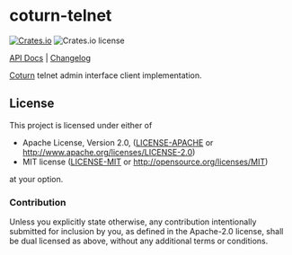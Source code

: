 coturn-telnet
===========

[![Crates.io](https://img.shields.io/crates/v/coturn-telnet)](https://crates.io/crates/coturn-telnet)
![Crates.io license](https://img.shields.io/crates/l/coturn-telnet)

[API Docs](https://docs.rs/coturn-telnet) |
[Changelog](https://github.com/instrumentisto/medea/blob/master/crates/coturn-telnet/CHANGELOG.md)

[Coturn] telnet admin interface client implementation.




## License

This project is licensed under either of

- Apache License, Version 2.0, ([LICENSE-APACHE](https://github.com/instrumentisto/medea/blob/master/crates/coturn-telnet/LICENSE-APACHE.md) or http://www.apache.org/licenses/LICENSE-2.0)
- MIT license ([LICENSE-MIT](https://github.com/instrumentisto/medea/blob/master/crates/coturn-telnet/LICENSE-MIT.md) or http://opensource.org/licenses/MIT)

at your option.


### Contribution

Unless you explicitly state otherwise, any contribution intentionally submitted for inclusion by you, as defined in the Apache-2.0 license, shall be dual licensed as above, without any additional terms or conditions.





[Coturn]: https://github.com/coturn/coturn

